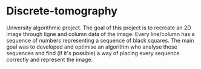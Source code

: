 # Discrete-tomography

University algorithmic project. The goal of this project is to recreate an 2D image through ligne and column data of the image. Every line/column has a sequence of numbers representing a sequence of black squares. The main goal was to developed and optimise an algorithm who analyse these sequences and find (if it's possible) a way of placing every sequence correctly and represent the image.
